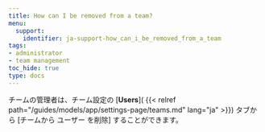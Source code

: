 ```yaml
---
title: How can I be removed from a team?
menu:
  support:
    identifier: ja-support-how_can_i_be_removed_from_a_team
tags:
- administrator
- team management
toc_hide: true
type: docs
---
```


チームの管理者は、チーム設定の [**Users**]( {{< relref path="/guides/models/app/settings-page/teams.md" lang="ja" >}}) タブから [チームから ユーザー を削除] することができます。
